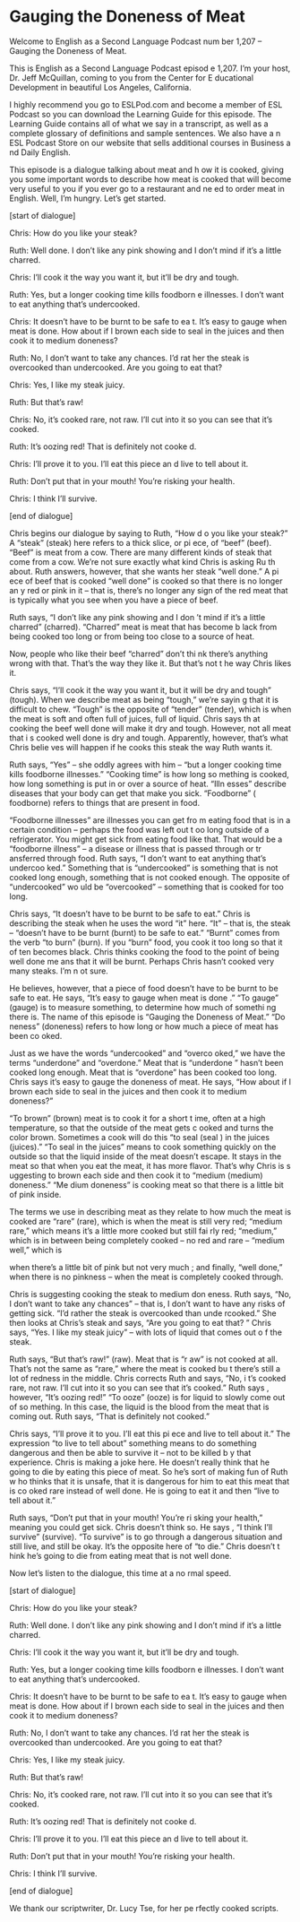 # Gauging the Doneness of Meat

Welcome to English as a Second Language Podcast num ber 1,207 – Gauging the Doneness of Meat.

This is English as a Second Language Podcast episod e 1,207. I’m your host, Dr. Jeff McQuillan, coming to you from the Center for E ducational Development in beautiful Los Angeles, California.

I highly recommend you go to ESLPod.com and become a member of ESL Podcast so you can download the Learning Guide for this episode. The Learning Guide contains all of what we say in a transcript, as well as a complete glossary of definitions and sample sentences. We also have a n ESL Podcast Store on our website that sells additional courses in Business a nd Daily English.

This episode is a dialogue talking about meat and h ow it is cooked, giving you some important words to describe how meat is cooked  that will become very useful to you if you ever go to a restaurant and ne ed to order meat in English. Well, I’m hungry. Let’s get started.

[start of dialogue]

Chris: How do you like your steak?

Ruth: Well done. I don’t like any pink showing and I don’t mind if it’s a little charred.

Chris: I’ll cook it the way you want it, but it’ll be dry and tough.

Ruth: Yes, but a longer cooking time kills foodborn e illnesses. I don’t want to eat anything that’s undercooked.

Chris: It doesn’t have to be burnt to be safe to ea t. It’s easy to gauge when meat is done. How about if I brown each side to seal in the juices and then cook it to medium doneness?

Ruth: No, I don’t want to take any chances. I’d rat her the steak is overcooked than undercooked. Are you going to eat that?

Chris: Yes, I like my steak juicy.

Ruth: But that’s raw!

 Chris: No, it’s cooked rare, not raw. I’ll cut into  it so you can see that it’s cooked.

Ruth: It’s oozing red! That is definitely not cooke d.

Chris: I’ll prove it to you. I’ll eat this piece an d live to tell about it.

Ruth: Don’t put that in your mouth! You’re risking your health.

Chris: I think I’ll survive.

[end of dialogue]

Chris begins our dialogue by saying to Ruth, “How d o you like your steak?” A “steak” (steak) here refers to a thick slice, or pi ece, of “beef” (beef). “Beef” is meat from a cow. There are many different kinds of steak that come from a cow. We’re not sure exactly what kind Chris is asking Ru th about. Ruth answers, however, that she wants her steak “well done.” A pi ece of beef that is cooked “well done” is cooked so that there is no longer an y red or pink in it – that is, there’s no longer any sign of the red meat that is typically what you see when you have a piece of beef.

Ruth says, “I don’t like any pink showing and I don ’t mind if it’s a little charred” (charred). “Charred” meat is meat that has become b lack from being cooked too long or from being too close to a source of heat.

Now, people who like their beef “charred” don’t thi nk there’s anything wrong with that. That’s the way they like it. But that’s not t he way Chris likes it.

Chris says, “I’ll cook it the way you want it, but it will be dry and tough” (tough). When we describe meat as being “tough,” we’re sayin g that it is difficult to chew. “Tough” is the opposite of “tender” (tender), which  is when the meat is soft and often full of juices, full of liquid. Chris says th at cooking the beef well done will make it dry and tough. However, not all meat that i s cooked well done is dry and tough. Apparently, however, that’s what Chris belie ves will happen if he cooks this steak the way Ruth wants it.

Ruth says, “Yes” – she oddly agrees with him – “but  a longer cooking time kills foodborne illnesses.” “Cooking time” is how long so mething is cooked, how long something is put in or over a source of heat. “Illn esses” describe diseases that your body can get that make you sick. “Foodborne” ( foodborne) refers to things that are present in food.

 “Foodborne illnesses” are illnesses you can get fro m eating food that is in a certain condition – perhaps the food was left out t oo long outside of a refrigerator. You might get sick from eating food like that. That  would be a “foodborne illness” – a disease or illness that is passed through or tr ansferred through food. Ruth says, “I don’t want to eat anything that’s undercoo ked.” Something that is “undercooked” is something that is not cooked long enough, something that is not cooked enough. The opposite of “undercooked” wo uld be “overcooked” – something that is cooked for too long.

Chris says, “It doesn’t have to be burnt to be safe  to eat.” Chris is describing the steak when he uses the word “it” here. “It” – that is, the steak – “doesn’t have to be burnt (burnt) to be safe to eat.” “Burnt” comes from the verb “to burn” (burn). If you “burn” food, you cook it too long so that it of ten becomes black. Chris thinks cooking the food to the point of being well done me ans that it will be burnt. Perhaps Chris hasn’t cooked very many steaks. I’m n ot sure.

He believes, however, that a piece of food doesn’t have to be burnt to be safe to eat. He says, “It’s easy to gauge when meat is done .” “To gauge” (gauge) is to measure something, to determine how much of somethi ng there is. The name of this episode is “Gauging the Doneness of Meat.” “Do neness” (doneness) refers to how long or how much a piece of meat has been co oked.

Just as we have the words “undercooked” and “overco oked,” we have the terms “underdone” and “overdone.” Meat that is “underdone ” hasn’t been cooked long enough. Meat that is “overdone” has been cooked too  long. Chris says it’s easy to gauge the doneness of meat. He says, “How about if I brown each side to seal in the juices and then cook it to medium doneness?”

“To brown” (brown) meat is to cook it for a short t ime, often at a high temperature, so that the outside of the meat gets c ooked and turns the color brown. Sometimes a cook will do this “to seal (seal ) in the juices (juices).” “To seal in the juices” means to cook something quickly  on the outside so that the liquid inside of the meat doesn’t escape. It stays in the meat so that when you eat the meat, it has more flavor. That’s why Chris is s uggesting to brown each side and then cook it to “medium (medium) doneness.” “Me dium doneness” is cooking meat so that there is a little bit of pink inside.

The terms we use in describing meat as they relate to how much the meat is cooked are “rare” (rare), which is when the meat is  still very red; “medium rare,” which means it’s a little more cooked but still fai rly red; “medium,” which is in between being completely cooked – no red and rare –  “medium well,” which is

when there’s a little bit of pink but not very much ; and finally, “well done,” when there is no pinkness – when the meat is completely cooked through.

Chris is suggesting cooking the steak to medium don eness. Ruth says, “No, I don’t want to take any chances” – that is, I don’t want to have any risks of getting sick. “I’d rather the steak is overcooked than unde rcooked.” She then looks at Chris’s steak and says, “Are you going to eat that? ” Chris says, “Yes. I like my steak juicy” – with lots of liquid that comes out o f the steak.

Ruth says, “But that’s raw!” (raw). Meat that is “r aw” is not cooked at all. That’s not the same as “rare,” where the meat is cooked bu t there’s still a lot of redness in the middle. Chris corrects Ruth and says, “No, i t’s cooked rare, not raw. I’ll cut into it so you can see that it’s cooked.” Ruth says , however, “It’s oozing red!” “To ooze” (ooze) is for liquid to slowly come out of so mething. In this case, the liquid is the blood from the meat that is coming out. Ruth  says, “That is definitely not cooked.”

Chris says, “I’ll prove it to you. I’ll eat this pi ece and live to tell about it.” The expression “to live to tell about” something means to do something dangerous and then be able to survive it – not to be killed b y that experience. Chris is making a joke here. He doesn’t really think that he  going to die by eating this piece of meat. So he’s sort of making fun of Ruth w ho thinks that it is unsafe, that it is dangerous for him to eat this meat that is co oked rare instead of well done. He is going to eat it and then “live to tell about it.”

Ruth says, “Don’t put that in your mouth! You’re ri sking your health,” meaning you could get sick. Chris doesn’t think so. He says , “I think I’ll survive” (survive). “To survive” is to go through a dangerous situation  and still live, and still be okay. It’s the opposite here of “to die.” Chris doesn’t t hink he’s going to die from eating meat that is not well done.

Now let’s listen to the dialogue, this time at a no rmal speed.

[start of dialogue]

Chris: How do you like your steak?

Ruth: Well done. I don’t like any pink showing and I don’t mind if it’s a little charred.

Chris: I’ll cook it the way you want it, but it’ll be dry and tough.

Ruth: Yes, but a longer cooking time kills foodborn e illnesses. I don’t want to eat anything that’s undercooked.

Chris: It doesn’t have to be burnt to be safe to ea t. It’s easy to gauge when meat is done. How about if I brown each side to seal in the juices and then cook it to medium doneness?

Ruth: No, I don’t want to take any chances. I’d rat her the steak is overcooked than undercooked. Are you going to eat that?

Chris: Yes, I like my steak juicy.

Ruth: But that’s raw!

Chris: No, it’s cooked rare, not raw. I’ll cut into  it so you can see that it’s cooked.

Ruth: It’s oozing red! That is definitely not cooke d.

Chris: I’ll prove it to you. I’ll eat this piece an d live to tell about it.

Ruth: Don’t put that in your mouth! You’re risking your health.

Chris: I think I’ll survive.

[end of dialogue]

We thank our scriptwriter, Dr. Lucy Tse, for her pe rfectly cooked scripts.



